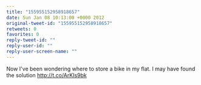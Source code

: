 ```yaml
---
title: "155955152958918657"
date: Sun Jan 08 10:13:00 +0000 2012
original-tweet-id: "155955152958918657"
retweets: 0
favorites: 0
reply-tweet-id: ""
reply-user-id: ""
reply-user-screen-name: ""
---
```

Now I've been wondering where to store a bike in my flat. I may have found the solution http://t.co/ArKIs9bk
